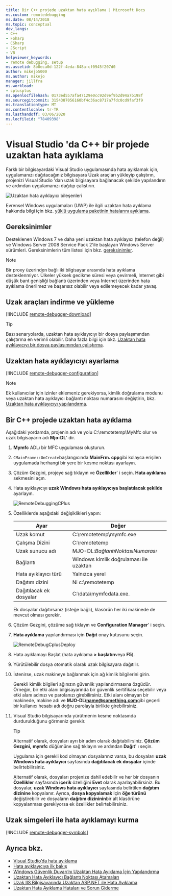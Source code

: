 ```yaml
---
title: Bir C++ projede uzaktan hata ayıklama | Microsoft Docs
ms.custom: remotedebugging
ms.date: 08/14/2018
ms.topic: conceptual
dev_langs:
- C++
- FSharp
- CSharp
- JScript
- VB
helpviewer_keywords:
- remote debugging, setup
ms.assetid: 8b8eca0d-122f-4eda-848a-cf0945f207d0
author: mikejo5000
ms.author: mikejo
manager: jillfra
ms.workload:
- cplusplus
ms.openlocfilehash: 0173ed557afa47129e0cc92d9ef9b2d94a7b198f
ms.sourcegitcommit: 3154387056160bf4c36ac8717a7fdc0cd9faf3f9
ms.translationtype: MT
ms.contentlocale: tr-TR
ms.lasthandoff: 03/06/2020
ms.locfileid: "78409398"
---
```

# <a name="remote-debugging-a-c-project-in-visual-studio"></a>Visual Studio 'da C++ bir projede uzaktan hata ayıklama
Farklı bir bilgisayardaki Visual Studio uygulamasında hata ayıklamak için, uygulamanızı dağıtacağınız bilgisayara Uzak araçları yükleyip çalıştırın, projenizi Visual Studio 'dan uzak bilgisayara bağlanacak şekilde yapılandırın ve ardından uygulamanızı dağıtıp çalıştırın.

![Uzaktan hata ayıklayıcı bileşenleri](../debugger/media/remote-debugger-client-apps.png "Remote_debugger_components")

Evrensel Windows uygulamaları (UWP) ile ilgili uzaktan hata ayıklama hakkında bilgi için bkz. [yüklü uygulama paketinin hatalarını ayıklama](debug-installed-app-package.md).

## <a name="requirements"></a>Gereksinimler

Desteklenen Windows 7 ve daha yeni uzaktan hata ayıklayıcı (telefon değil) ve Windows Server 2008 Service Pack 2'ile başlayan Windows Server sürümleri. Gereksinimlerin tüm listesi için bkz. [gereksinimler](../debugger/remote-debugging.md#requirements_msvsmon).

> [!NOTE]
> Bir proxy üzerinden bağlı iki bilgisayar arasında hata ayıklama desteklenmiyor. Ülkeler yüksek gecikme süresi veya çevirmeli, Internet gibi düşük bant genişliği bağlantı üzerinden veya Internet üzerinden hata ayıklama önerilmez ve başarısız olabilir veya edilemeyecek kadar yavaş.

## <a name="download-and-install-the-remote-tools"></a>Uzak araçları indirme ve yükleme

[!INCLUDE [remote-debugger-download](../debugger/includes/remote-debugger-download.md)]

> [!TIP]
> Bazı senaryolarda, uzaktan hata ayıklayıcıyı bir dosya paylaşımından çalıştırma en verimli olabilir. Daha fazla bilgi için bkz. [Uzaktan hata ayıklayıcıyı bir dosya paylaşımından çalıştırma](../debugger/remote-debugging.md#fileshare_msvsmon).

## <a name="BKMK_setup"></a>Uzaktan hata ayıklayıcıyı ayarlama

[!INCLUDE [remote-debugger-configuration](../debugger/includes/remote-debugger-configuration.md)]

> [!NOTE]
> Ek kullanıcılar için izinler eklemeniz gerekiyorsa, kimlik doğrulama modunu veya uzaktan hata ayıklayıcı bağlantı noktası numarasını değiştirin, bkz. [Uzaktan hata ayıklayıcıyı yapılandırma](../debugger/remote-debugging.md#configure_msvsmon).

## <a name="remote_cplusplus"></a>Bir C++ projede uzaktan hata ayıklama
 Aşağıdaki yordamda, projenin adı ve yolu C:\remotetemp\MyMfc olur ve uzak bilgisayarın adı **Mjo-DL**' dir.

1. **Mymfc** ADLı bir MFC uygulaması oluşturun.

2. `CMainFrame::OnCreate`başlangıcında **MainFrm. cpp**gibi kolayca erişilen uygulamada herhangi bir yere bir kesme noktası ayarlayın.

3. Çözüm Gezgini, projeye sağ tıklayın ve **Özellikler**' i seçin. **Hata ayıklama** sekmesini açın.

4. Hata ayıklayıcıyı **uzak Windows hata ayıklayıcıya** **başlatılacak şekilde** ayarlayın.

    ![RemoteDebuggingCPlus](../debugger/media/remotedebuggingcplus.png "RemoteDebuggingCPlus")

5. Özelliklerde aşağıdaki değişiklikleri yapın:

   |Ayar|Değer|
   |-|-|
   |Uzak komut|C:\remotetemp\mymfc.exe|
   |Çalışma Dizini|C:\remotetemp|
   |Uzak sunucu adı|MJO-DL:*BağlantıNoktasıNumarası*|
   |Bağlantı|Windows kimlik doğrulaması ile uzaktan|
   |Hata ayıklayıcı türü|Yalnızca yerel|
   |Dağıtım dizini|Ni c:\remotetemp|
   |Dağıtılacak ek dosyalar|C:\data\mymfcdata.exe.|

    Ek dosyalar dağıtırsanız (isteğe bağlı), klasörün her iki makinede de mevcut olması gerekir.

6. Çözüm Gezgini, çözüme sağ tıklayın ve **Configuration Manager**' i seçin.

7. **Hata ayıklama** yapılandırması için **Dağıt** onay kutusunu seçin.

    ![RemoteDebugCplusDeploy](../debugger/media/remotedebugcplusdeploy.png "RemoteDebugCplusDeploy")

8. Hata ayıklamayı Başlat (hata ayıklama **> başlatın**veya **F5**).

9. Yürütülebilir dosya otomatik olarak uzak bilgisayara dağıtılır.

10. İstenirse, uzak makineye bağlanmak için ağ kimlik bilgilerini girin.

     Gerekli kimlik bilgileri ağınızın güvenlik yapılandırmasına özgüdür. Örneğin, bir etki alanı bilgisayarında bir güvenlik sertifikası seçebilir veya etki alanı adınızı ve parolanızı girebilirsiniz. Etki alanı olmayan bir makinede, makine adı ve <strong>MJO-DL\name@something.com</strong>gibi geçerli bir kullanıcı hesabı adı doğru parolayla birlikte girebilirsiniz.

11. Visual Studio bilgisayarında yürütmenin kesme noktasında durdurulduğunu görmeniz gerekir.

    > [!TIP]
    > Alternatif olarak, dosyaları ayrı bir adım olarak dağıtabilirsiniz. **Çözüm Gezgini,** **mymfc** düğümüne sağ tıklayın ve ardından **Dağıt**' ı seçin.

    Uygulama için gerekli kod olmayan dosyalarınız varsa, bu dosyaları **uzak Windows hata ayıklayıcı** sayfasında **dağıtılacak ek dosyalar** içinde belirtebilirsiniz.

    Alternatif olarak, dosyaları projenize dahil edebilir ve her bir dosyanın **Özellikler** sayfasında **içerik** özelliğini **Evet** olarak ayarlayabilirsiniz. Bu dosyalar, **uzak Windows hata ayıklayıcı** sayfasında belirtilen **dağıtım dizinine** kopyalanır. Ayrıca, **dosya kopyalamak** Için **öğe türünü** değiştirebilir ve dosyaların **dağıtım dizininin**bir alt klasörüne kopyalanması gerekiyorsa ek özellikler belirtebilirsiniz.

## <a name="set-up-debugging-with-remote-symbols"></a>Uzak simgeleri ile hata ayıklamayı kurma

[!INCLUDE [remote-debugger-symbols](../debugger/includes/remote-debugger-symbols.md)]

## <a name="see-also"></a>Ayrıca bkz.
- [Visual Studio’da hata ayıklama](../debugger/index.yml)
- [Hata ayıklayıcıya ilk bakış](../debugger/debugger-feature-tour.md)
- [Windows Güvenlik Duvarı’nı Uzaktan Hata Ayıklama İçin Yapılandırma](../debugger/configure-the-windows-firewall-for-remote-debugging.md)
- [Uzaktan Hata Ayıklayıcı Bağlantı Noktası Atamaları](../debugger/remote-debugger-port-assignments.md)
- [Uzak IIS Bilgisayarında Uzaktan ASP.NET ile Hata Ayıklama](../debugger/remote-debugging-aspnet-on-a-remote-iis-computer.md)
- [Uzaktan Hata Ayıklama Hataları ve Sorun Giderme](../debugger/remote-debugging-errors-and-troubleshooting.md)